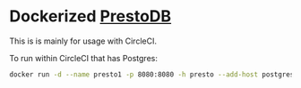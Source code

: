# Dockerized [PrestoDB](https://prestodb.io/)

This is is mainly for usage with CircleCI.

To run within CircleCI that has Postgres:

```sh
docker run -d --name presto1 -p 8080:8080 -h presto --add-host postgresql:$(ip addr show docker0 | grep "inet\b" | awk '{print $2}' | cut -d/ -f1) jimexist/simple-postgres-presto
```

